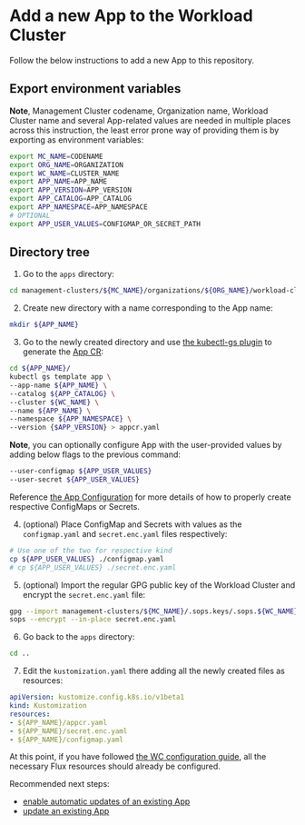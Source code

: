 # Add a new App to the Workload Cluster

Follow the below instructions to add a new App to this repository.

## Export environment variables

**Note**, Management Cluster codename, Organization name, Workload Cluster name and several App-related values are needed in multiple places across this instruction, the least error prone way of providing them is by exporting as environment variables:

```sh
export MC_NAME=CODENAME
export ORG_NAME=ORGANIZATION
export WC_NAME=CLUSTER_NAME
export APP_NAME=APP_NAME
export APP_VERSION=APP_VERSION
export APP_CATALOG=APP_CATALOG
export APP_NAMESPACE=APP_NAMESPACE
# OPTIONAL
export APP_USER_VALUES=CONFIGMAP_OR_SECRET_PATH
```

## Directory tree

1. Go to the `apps` directory:

```sh
cd management-clusters/${MC_NAME}/organizations/${ORG_NAME}/workload-clusters/${WC_NAME}/apps
```

2. Create new directory with a name corresponding to the App name:

```sh
mkdir ${APP_NAME}
```

3. Go to the newly created directory and use [the kubectl-gs plugin](https://github.com/giantswarm/kubectl-gs) to generate the [App CR](https://docs.giantswarm.io/ui-api/kubectl-gs/template-app/):

```sh
cd ${APP_NAME}/
kubectl gs template app \
--app-name ${APP_NAME} \
--catalog ${APP_CATALOG} \
--cluster ${WC_NAME} \
--name ${APP_NAME} \
--namespace ${APP_NAMESPACE} \
--version {$APP_VERSION} > appcr.yaml
```

**Note**, you can optionally configure App with the user-provided values by adding below flags to the previous command:

```sh
--user-configmap ${APP_USER_VALUES}
--user-secret ${APP_USER_VALUES}
```

Reference [the App Configuration](https://docs.giantswarm.io/app-platform/app-configuration/) for more details of how to properly create respective ConfigMaps or Secrets.

4. (optional) Place ConfigMap and Secrets with values as the `configmap.yaml` and `secret.enc.yaml` files respectively:

```sh
# Use one of the two for respective kind
cp ${APP_USER_VALUES} ./configmap.yaml
# cp ${APP_USER_VALUES} ./secret.enc.yaml
```

5. (optional) Import the regular GPG public key of the Workload Cluster and encrypt the `secret.enc.yaml` file:

```sh
gpg --import management-clusters/${MC_NAME}/.sops.keys/.sops.${WC_NAME}.asc
sops --encrypt --in-place secret.enc.yaml
```

6. Go back to the `apps` directory:

```sh
cd ..
```

7. Edit the `kustomization.yaml` there adding all the newly created files as resources:

```yaml
apiVersion: kustomize.config.k8s.io/v1beta1
kind: Kustomization
resources:
- ${APP_NAME}/appcr.yaml
- ${APP_NAME}/secret.enc.yaml
- ${APP_NAME}/configmap.yaml
```

At this point, if you have followed [the WC configuration guide](./add_wc.md), all the necessary Flux resources should already be configured.

Recommended next steps:
- [enable automatic updates of an existing App](./automatic_updates_appcr.md)
- [update an existing App](./update_appcr.md)
